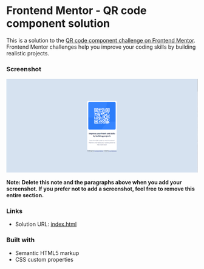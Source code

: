# Frontend Mentor - QR code component solution

This is a solution to the [QR code component challenge on Frontend Mentor](https://www.frontendmentor.io/challenges/qr-code-component-iux_sIO_H). Frontend Mentor challenges help you improve your coding skills by building realistic projects. 

### Screenshot

![Result](Result.PNG)

**Note: Delete this note and the paragraphs above when you add your screenshot. If you prefer not to add a screenshot, feel free to remove this entire section.**

### Links

- Solution URL: [index.html](https://github.com/6Levan9/Traning-Projects/blob/main/qr-code-component-main/index.html)

### Built with

- Semantic HTML5 markup
- CSS custom properties



